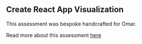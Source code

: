 ## Create React App Visualization

This assessment was bespoke handcrafted for Omar.

Read more about this assessment [here](https://react.eogresources.com)
